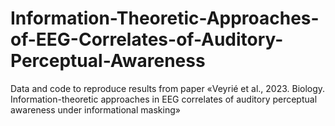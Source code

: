 # Information-Theoretic-Approaches-of-EEG-Correlates-of-Auditory-Perceptual-Awareness

Data and code to reproduce results from paper «Veyrié et al., 2023. Biology. Information-theoretic approaches in EEG correlates of auditory perceptual awareness under informational masking»

